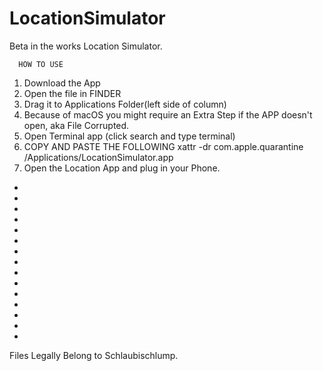# LocationSimulator
Beta in the works Location Simulator.

      HOW TO USE
1. Download the App
2. Open the file in FINDER
3. Drag it to Applications Folder(left side of column)
4. Because of macOS you might require an Extra Step if the APP doesn't open, aka File Corrupted.
5. Open Terminal app (click search and type terminal)
6. COPY AND PASTE THE FOLLOWING
   xattr -dr com.apple.quarantine /Applications/LocationSimulator.app
7. Open the Location App and plug in your Phone.

-
-
-
-
-
-
-
-
-
-
-
-
-
-
-
Files Legally Belong to Schlaubischlump.
